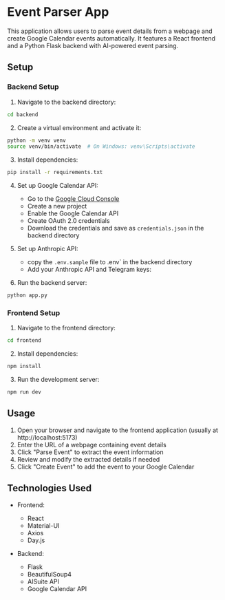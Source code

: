 # Event Parser App

This application allows users to parse event details from a webpage and create Google Calendar events automatically. It features a React frontend and a Python Flask backend with AI-powered event parsing.

## Setup

### Backend Setup

1. Navigate to the backend directory:
```bash
cd backend
```

2. Create a virtual environment and activate it:
```bash
python -m venv venv
source venv/bin/activate  # On Windows: venv\Scripts\activate
```

3. Install dependencies:
```bash
pip install -r requirements.txt
```

4. Set up Google Calendar API:
   - Go to the [Google Cloud Console](https://console.cloud.google.com/)
   - Create a new project
   - Enable the Google Calendar API
   - Create OAuth 2.0 credentials
   - Download the credentials and save as `credentials.json` in the backend directory

5. Set up Anthropic API:
   - copy the `.env.sample` file to .env` in the backend directory
   - Add your Anthropic API and Telegram keys:

6. Run the backend server:
```bash
python app.py
```

### Frontend Setup

1. Navigate to the frontend directory:
```bash
cd frontend
```

2. Install dependencies:
```bash
npm install
```

3. Run the development server:
```bash
npm run dev
```

## Usage

1. Open your browser and navigate to the frontend application (usually at http://localhost:5173)
2. Enter the URL of a webpage containing event details
3. Click "Parse Event" to extract the event information
4. Review and modify the extracted details if needed
5. Click "Create Event" to add the event to your Google Calendar

## Technologies Used

- Frontend:
  - React
  - Material-UI
  - Axios
  - Day.js

- Backend:
  - Flask
  - BeautifulSoup4
  - AISuite API
  - Google Calendar API
